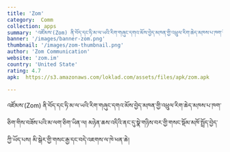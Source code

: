 ```yaml
---
title: 'Zom'
category:  Comm
collection: apps
summary: 'འཛོམས་(Zom) ནི་བོད་དང་ཧི་མ་ལ་ཡའི་རིག་གཞུང་དགའ་མོས་བྱེད་མཁན་གྱི་འཕྲུལ་རིག་ཆེད་མཁས་པ་ཁག་ཅིག་གིས་བཟོས་པའི་མ་ལག་ཅིག་ཡིན་ལ། མཉེན་ཆས་འདིའི་ནང་དུ་སྣེ་གཉིས་བར་གྱི་གསང་སྡོམ་མཁོ་སྤྲོད་བྱེད་ཀྱི་ཡོད་པས། མི་སྒེར་གྱི་གསང་རྒྱ་དང་བདེ་འཇགས་ལ་ཁེ་ཕན་ཆེ། '
banner: '/images/banner-zom.png'
thumbnail: '/images/zom-thumbnail.png'
author: 'Zom Communication'
website: 'zom.im'
country: 'United State'
rating: 4.7
apk:  https://s3.amazonaws.com/loklad.com/assets/files/apk/zom.apk

---
```

འཛོམས་(Zom) ནི་བོད་དང་ཧི་མ་ལ་ཡའི་རིག་གཞུང་དགའ་མོས་བྱེད་མཁན་གྱི་འཕྲུལ་རིག་ཆེད་མཁས་པ་ཁག་ཅིག་གིས་བཟོས་པའི་མ་ལག་ཅིག་ཡིན་ལ། མཉེན་ཆས་འདིའི་ནང་དུ་སྣེ་གཉིས་བར་གྱི་གསང་སྡོམ་མཁོ་སྤྲོད་བྱེད་ཀྱི་ཡོད་པས། མི་སྒེར་གྱི་གསང་རྒྱ་དང་བདེ་འཇགས་ལ་ཁེ་ཕན་ཆེ། 